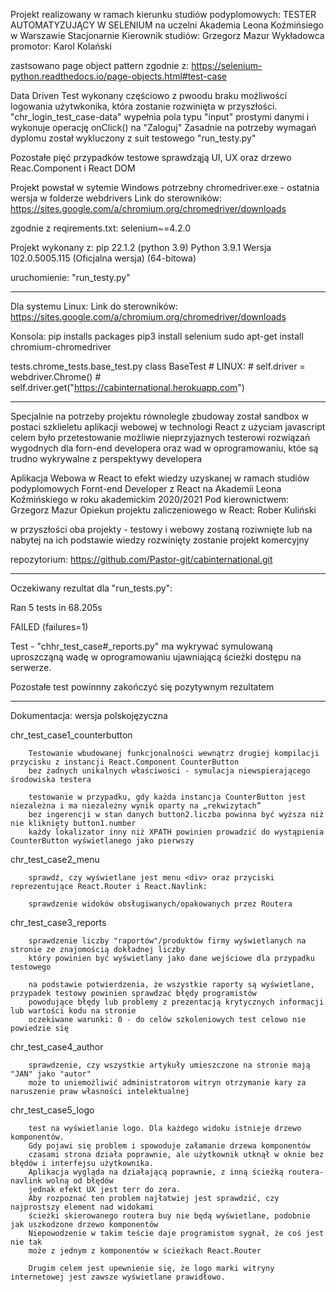Projekt realizowany w ramach kierunku studiów podyplomowych: 
TESTER AUTOMATYZUJĄCY W SELENIUM
na uczelni Akademia Leona Koźmińsiego w Warszawie 
Stacjonarnie
Kierownik studiów: Grzegorz Mazur
Wykładowca promotor: Karol Kolański

zastsowano page object pattern zgodnie z:
https://selenium-python.readthedocs.io/page-objects.html#test-case

Data Driven Test wykonany częściowo z pwoodu braku możliwości logowania użytwkonika, 
która zostanie rozwinięta w przyszłości. "chr_login_test_case-data" 
wypełnia pola typu "input" prostymi danymi i wykonuje operację onClick() na "Zaloguj"
Zasadnie na potrzeby wymagań dyplomu został wykluczony z suit testowego "run_testy.py"

Pozostałe pięć przypadków testowe sprawdząją UI, UX oraz drzewo Reac.Component i React DOM

Projekt powstał w sytemie Windows
potrzebny chromedriver.exe - ostatnia wersja w folderze webdrivers
Link do sterowników: https://sites.google.com/a/chromium.org/chromedriver/downloads

zgodnie z reqirements.txt:
selenium~=4.2.0

Projekt wykonany z:
pip 22.1.2 (python 3.9)
Python 3.9.1
Wersja 102.0.5005.115 (Oficjalna wersja) (64-bitowa)

uruchomienie: "run_testy.py"

----------------------
Dla systemu Linux:
Link do sterowników: https://sites.google.com/a/chromium.org/chromedriver/downloads

Konsola: 
pip installs packages
pip3 install selenium
sudo apt-get install chromium-chromedriver

tests.chrome_tests.base_test.py class BaseTest
        # LINUX:
        # self.driver = webdriver.Chrome()
        # self.driver.get("https://cabinternational.herokuapp.com")

----------------------
Specjalnie na potrzeby projektu równolegle zbudoway został sandbox 
w postaci szklieletu aplikacji webowej w technologi React z użyciam javascript
celem było przetestowanie możliwie nieprzyjaznych testerowi rozwiązań 
wygodnych dla forn-end developera oraz wad w oprogramowaniu, któe są trudno wykrywalne 
z perspektywy developera

Aplikacja Webowa w React to efekt wiedzy uzyskanej w ramach studiów podyplomowych 
Fornt-end Developer z React na Akademii Leona Koźmińskiego w roku akademickim 2020/2021
Pod kierownictwem: 
Grzegorz Mazur
Opiekun projektu zaliczeniowego w React: Rober Kuliński

w przyszłości oba projekty - testowy i webowy zostaną roziwnięte lub 
na nabytej na ich podstawie wiedzy rozwinięty zostanie projekt komercyjny

repozytorium: https://github.com/Pastor-git/cabinternational.git

----------------------
Oczekiwany rezultat dla "run_tests.py":

Ran 5 tests in 68.205s

FAILED (failures=1)

Test - "chhr_test_case#_reports.py" ma wykrywać symulowaną uproszcząną wadę w oprogramowaniu 
ujawniającą ścieżki dostępu na serwerze.

Pozostałe test powinnny zakończyć się pozytywnym rezultatem

----------------------
Dokumentacja:
wersja polskojęzyczna

chr_test_case1_counterbutton

        Testowanie wbudowanej funkcjonalności wewnątrz drugiej kompilacji przycisku z instancji React.Component CounterButton
        bez żadnych unikalnych właściwości - symulacja niewspierającego środowiska testera

        testowanie w przypadku, gdy każda instancja CounterButton jest niezależna i ma niezależny wynik oparty na „rekwizytach”
        bez ingerencji w stan danych button2.liczba powinna być wyższa niż nie kliknięty button1.number
        każdy lokalizator inny niż XPATH powinien prowadzić do wystąpienia CounterButton wyświetlanego jako pierwszy

chr_test_case2_menu

        sprawdź, czy wyświetlane jest menu <div> oraz przyciski reprezentujące React.Router i React.Navlink:
        
        sprawdzenie widoków obsługiwanych/opakowanych przez Routera

chr_test_case3_reports

        sprawdzenie liczby "raportów"/produktów firmy wyświetlanych na stronie ze znajomością dokładnej liczby
        który powinien być wyświetlany jako dane wejściowe dla przypadku testowego

        na podstawie potwierdzenia, że wszystkie raporty są wyświetlane, przypadek testowy powinien sprawdzać błędy programistów
        powodujące błędy lub problemy z prezentacją krytycznych informacji lub wartości kodu na stronie
        oczekiwane warunki: 0 - do celów szkoleniowych test celowo nie powiedzie się

chr_test_case4_author

        sprawdzenie, czy wszystkie artykuły umieszczone na stronie mają "JAN" jako "autor"
        może to uniemożliwić administratorom witryn otrzymanie kary za naruszenie praw własności intelektualnej

chr_test_case5_logo

        test na wyświetlanie logo. Dla każdego widoku istnieje drzewo komponentów.
        Gdy pojawi się problem i spowoduje załamanie drzewa komponentów
        czasami strona działa poprawnie, ale użytkownik utknął w oknie bez błędów i interfejsu użytkownika.
        Aplikacja wygląda na działającą poprawnie, z inną ścieżką routera-navlink wolną od błędów
        jednak efekt UX jest terr do zera.
        Aby rozpoznać ten problem najłatwiej jest sprawdzić, czy najprostszy element nad widokami
        ścieżki skierowanego routera buy nie będą wyświetlane, podobnie jak uszkodzone drzewo komponentów
        Niepowodzenie w takim teście daje programistom sygnał, że coś jest nie tak
        może z jednym z komponentów w ścieżkach React.Router

        Drugim celem jest upewnienie się, że logo marki witryny internetowej jest zawsze wyświetlane prawidłowo.